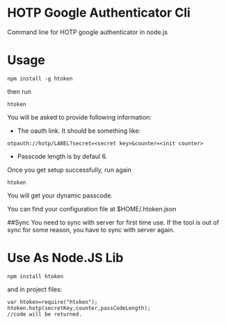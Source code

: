 # HOTP Google Authenticator Cli 

Command line for HOTP google authenticator in node.js

# Usage

```
npm install -g htoken
```
then run

```
htoken
```

You will be asked to provide following information:

* The oauth link. It should be something like: 

```
otpauth://hotp/LABEL?secret=<secret key>&counter=<init counter>
```

* Passcode length is by defaul 6.

Once you get setup successfully, run again

```
htoken
```

You will get your dynamic passcode.

You can find your configuration file at $HOME/.htoken.json

##Sync
You need to sync with server for first time use. If the tool is out of sync for some reason, you have to sync with server again.


# Use As Node.JS Lib

```
npm install htoken
```

and in project files:

```
var htoken=require("htoken");
htoken.hotp(secretKey,counter,passCodeLength);
//code will be returned.
```



